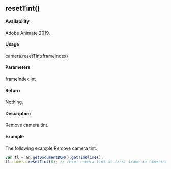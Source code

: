 ## resetTint()

#### Availability

Adobe Animate 2019.

#### Usage

camera.resetTint(frameIndex)

#### Parameters

frameIndex:int

#### Return

Nothing.

#### Description

Remove camera tint.

#### Example

The following example Remove camera tint.
```javascript
var tl = an.getDocumentDOM().getTimeline();
tl.camera.resetTint(0); // reset camera tint at first frame in timeline


```

